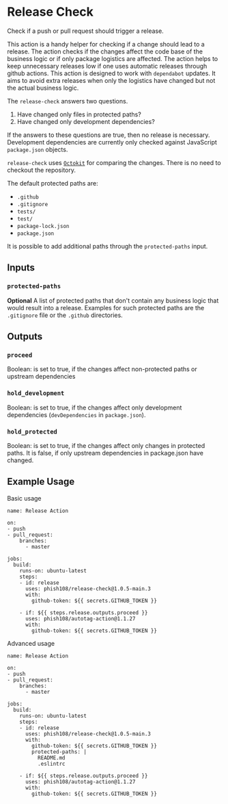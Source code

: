 # Release Check

Check if a push or pull request should trigger a release.

This action is a handy helper for checking if a change should lead to a release. The action checks if the changes affect the code base of the business logic or if only package logistics are affected. The action helps to keep unnecessary releases low if one uses automatic releases through github actions. This action is designed to work with `dependabot` updates. It aims to avoid extra releases when only the logistics have changed but not the actual business logic.

The `release-check` answers two questions. 

1. Have changed only files in protected paths?
2. Have changed only development dependencies?

If the answers to these questions are true, then no release is necessary. Development dependencies are currently only checked against JavaScript `package.json` objects.

`release-check` uses [`Octokit`](https://octokit.github.io/rest.js) for comparing the changes. There is no need to checkout the repository.

The default protected paths are: 

- `.github`
- `.gitignore`
- `tests/`
- `test/`
- `package-lock.json`
- `package.json`

It is possible to add additional paths through the `protected-paths` input. 

## Inputs

### `protected-paths`

**Optional** A list of protected paths that don't contain any business logic that would result into a release. Examples for such protected paths are the `.gitignore` file or the `.github` directories. 

## Outputs

###  `proceed`

Boolean: is set to true, if the changes affect non-protected paths or upstream dependencies

### `hold_development`

Boolean: is set to true, if the changes affect only development dependencies (`devDependencies` in `package.json`).

### `hold_protected`

Boolean: is set to true, if the changes affect only changes in protected paths. It is false, if only upstream dependencies in package.json have changed.

## Example Usage

Basic usage

```
name: Release Action

on:
- push
- pull_request:
    branches: 
      - master

jobs:
  build:
    runs-on: ubuntu-latest
    steps: 
    - id: release
      uses: phish108/release-check@1.0.5-main.3
      with: 
        github-token: ${{ secrets.GITHUB_TOKEN }}

    - if: ${{ steps.release.outputs.proceed }}
      uses: phish108/autotag-action@1.1.27
      with: 
        github-token: ${{ secrets.GITHUB_TOKEN }}
```

Advanced usage

```
name: Release Action

on:
- push
- pull_request:
    branches: 
      - master

jobs:
  build:
    runs-on: ubuntu-latest
    steps: 
    - id: release
      uses: phish108/release-check@1.0.5-main.3
      with: 
        github-token: ${{ secrets.GITHUB_TOKEN }}
        protected-paths: | 
          README.md
          .eslintrc

    - if: ${{ steps.release.outputs.proceed }}
      uses: phish108/autotag-action@1.1.27
      with: 
        github-token: ${{ secrets.GITHUB_TOKEN }}
```
